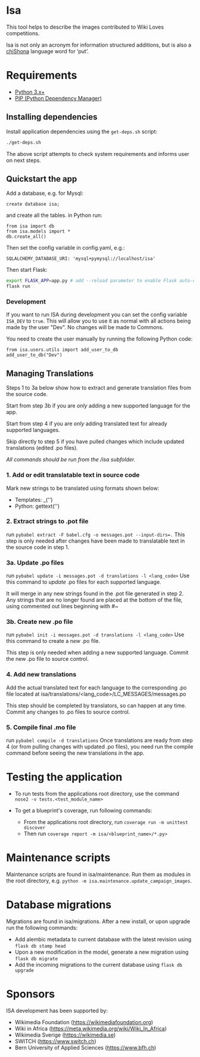 ﻿# Isa

This tool helps to describe the images contributed to Wiki Loves competitions.

Isa is not only an acronym for information structured additions, but is also a [chiShona](https://sn.wikipedia.org/wiki/ChiShona) language word for ‘put’.

# Requirements

* [Python 3.x+](https://www.python.org/downloads/)
* [PIP (Python Dependency Manager)](https://pip.pypa.io/en/stable/installing/)

## Installing dependencies

Install application dependencies using the `get-deps.sh` script:
```bash 
./get-deps.sh
```
The above script attempts to check system requirements and informs user on next steps.

## Quickstart the app

Add a database, e.g. for Mysql:
```
create database isa;
```

and create all the tables. in Python run:
```
from isa import db
from isa.models import *
db.create_all()
```

Then set the config variable in config.yaml, e.g.:
```
SQLALCHEMY_DATABASE_URI: 'mysql+pymysql://localhost/isa'
```

Then start Flask:
```bash
export FLASK_APP=app.py # add --reload parameter to enable Flask auto-compilation feature
flask run
```

### Development
If you want to run ISA during development you can set the config variable `ISA_DEV` to `true`. This will allow you to use it as normal with all actions being made by the user "Dev". No changes will be made to Commons.

You need to create the user manually by running the following Python code:
```
from isa.users.utils import add_user_to_db
add_user_to_db("Dev")
```

## Managing Translations

Steps 1 to 3a below show how to extract and generate translation files from the
source code.

Start from step 3b if you are *only* adding a new supported language for the app.

Start from step 4 if you are *only* adding translated text for already supported
languages.

Skip directly to step 5 if you have pulled changes which include updated
translations (edited .po files).

*All commands should be run from the /isa subfolder.*

### 1. Add or edit translatable text in source code
Mark new strings to be translated using formats shown below:
 * Templates: _('<string>')
 * Python: gettext('<string>')

### 2. Extract strings to .pot file
run ```pybabel extract -F babel.cfg -o messages.pot --input-dirs=.```
This step is only needed after changes have been made to translatable text
in the source code in step 1.

### 3a. Update .po files
run ```pybabel update -i messages.pot -d translations -l <lang_code>``` 
Use this command to *update* .po files for each supported language. 

It will merge in any new strings found in the .pot file generated in step 2.
Any strings that are no longer found are placed at the bottom of the file, using
commented out lines beginning with #~

### 3b. Create new .po file
run ```pybabel init -i messages.pot -d translations -l <lang_code>```
Use this command to create a *new* .po file.

This step is only needed when adding a new supported language.
Commit the new .po file to source control.

### 4. Add new translations
Add the actual translated text for each language to the corresponding .po file
located at isa/translations/<lang_code>/LC_MESSAGES/messages.po

This step should be completed by translators, so can happen at any time.
Commit any changes to .po files to source control.

### 5. Compile final .mo file
run ``` pybabel compile -d translations ```
Once translations are ready from step 4 (or from pulling changes with
updated .po files), you need run the compile command before seeing the new
translations in the app.

# Testing the application

- To run tests from the applications root directory, use the command `nose2 -v tests.<test_module_name>`

- To get a blueprint's coverage, run following commands:

    - From the applications root directory, run `coverage run -m unittest discover`
    - Then run `coverage report -m isa/<blueprint_name>/*.py>`

# Maintenance scripts
Maintenance scripts are found in isa/maintenance. Run them as modules in the root directory, e.g. `python -m isa.maintenance.update_campaign_images`.

# Database migrations
Migrations are found in isa/migrations. After a new install, or upon upgrade run the following commands:
- Add alembic metadata to current database with the latest revision using `flask db stamp head`
- Upon a new modification in the model, generate a new migration using `flask db migrate`
- Add the incoming migrations to the current database using `flask db upgrade`

# Sponsors
ISA development has been supported by:
- Wikimedia Foundation (https://wikimediafoundation.org)
- Wiki in Africa (https://meta.wikimedia.org/wiki/Wiki_In_Africa)
- Wikimedia Sverige (https://wikimedia.se)
- SWITCH (https://www.switch.ch)
- Bern University of Applied Sciences (https://www.bfh.ch)